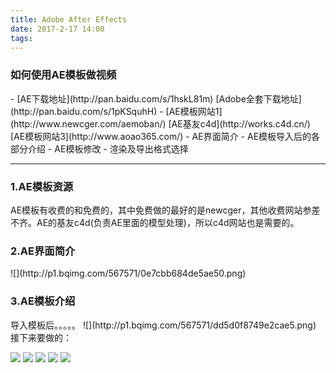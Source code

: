 ```yaml
---
title: Adobe After Effects
date: 2017-2-17 14:00
tags:
---
```


<h3>如何使用AE模板做视频</h3>
-  [AE下载地址](http://pan.baidu.com/s/1hskL81m) [Adobe全套下载地址](http://pan.baidu.com/s/1pKSquhH)
-  [AE模板网站1](http://www.newcger.com/aemoban/) [AE基友c4d](http://works.c4d.cn/) [AE模板网站3](http://www.aoao365.com/)
-  AE界面简介
-  AE模板导入后的各部分介绍
-  AE模板修改
-  渲染及导出格式选择

---
<h3>1.AE模板资源</h3>
AE模板有收费的和免费的，其中免费做的最好的是newcger，其他收费网站参差不齐。AE的基友c4d(负责AE里面的模型处理)，所以c4d网站也是需要的。
<h3>2.AE界面简介</h3>
![](http://p1.bqimg.com/567571/0e7cbb684de5ae50.png)
<h3>3.AE模板介绍</h3>
导入模板后。。。。。
![](http://p1.bqimg.com/567571/dd5d0f8749e2cae5.png)
接下来要做的：

![](http://p1.bqimg.com/567571/89b969799afacffa.png)
![](http://p1.bpimg.com/567571/741e4a0b185a50f8.png)
![](http://i1.piimg.com/567571/ffa49ee3607965e7.png)
![](http://p1.bpimg.com/567571/61ef646385276aaa.png)
![](http://p1.bqimg.com/567571/dfad3b25f684ed96.png)
